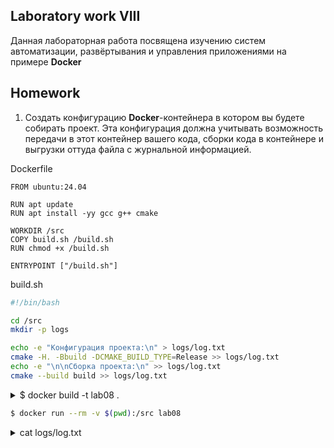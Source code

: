 ## Laboratory work VIII

Данная лабораторная работа посвящена изучению систем автоматизации, развёртывания и управления приложениями на примере **Docker**

## Homework

1. Cоздать конфигурацию **Docker**-контейнера в котором вы будете собирать проект. Эта конфигурация должна учитывать возможность передачи в этот контейнер вашего кода, сборки кода в контейнере и выгрузки оттуда файла с журнальной информацией.

Dockerfile
```
FROM ubuntu:24.04

RUN apt update
RUN apt install -yy gcc g++ cmake

WORKDIR /src
COPY build.sh /build.sh
RUN chmod +x /build.sh

ENTRYPOINT ["/build.sh"]

```

build.sh
```bash
#!/bin/bash

cd /src
mkdir -p logs

echo -e "Конфигурация проекта:\n" > logs/log.txt
cmake -H. -Bbuild -DCMAKE_BUILD_TYPE=Release >> logs/log.txt
echo -e "\n\nСборка проекта:\n" >> logs/log.txt
cmake --build build >> logs/log.txt

```

<details><summary>$ docker build -t lab08 .</summary>
[+] Building 1.9s (11/11) FINISHED                                                                                                                                                                         docker:default
 => [internal] load build definition from Dockerfile                                                                                                                                                                 0.0s
 => => transferring dockerfile: 195B                                                                                                                                                                                 0.0s 
 => [internal] load metadata for docker.io/library/ubuntu:24.04                                                                                                                                                      1.6s 
 => [internal] load .dockerignore                                                                                                                                                                                    0.2s
 => => transferring context: 2B                                                                                                                                                                                      0.1s
 => [1/6] FROM docker.io/library/ubuntu:24.04@sha256:6015f66923d7afbc53558d7ccffd325d43b4e249f41a6e93eef074c9505d2233                                                                                                0.0s
 => [internal] load build context                                                                                                                                                                                    0.0s 
 => => transferring context: 30B                                                                                                                                                                                     0.0s 
 => CACHED [2/6] RUN apt update                                                                                                                                                                                      0.0s 
 => CACHED [3/6] RUN apt install -yy gcc g++ cmake                                                                                                                                                                   0.0s 
 => CACHED [4/6] WORKDIR /src                                                                                                                                                                                        0.0s 
 => CACHED [5/6] COPY build.sh /build.sh                                                                                                                                                                             0.0s 
 => CACHED [6/6] RUN chmod +x /build.sh                                                                                                                                                                              0.0s 
 => exporting to image                                                                                                                                                                                               0.0s 
 => => exporting layers                                                                                                                                                                                              0.0s 
 => => writing image sha256:7bca94e4b02bb0eb08e40f924c585b53c4d02946793c673bbf5fd193b96ba019                                                                                                                         0.0s 
 => => naming to docker.io/library/lab08
</details>

```bash
$ docker run --rm -v $(pwd):/src lab08
```

<details><summary>cat logs/log.txt</summary>
Конфигурация проекта:

-- The C compiler identification is GNU 13.3.0
-- The CXX compiler identification is GNU 13.3.0
-- Detecting C compiler ABI info
-- Detecting C compiler ABI info - done
-- Check for working C compiler: /usr/bin/cc - skipped
-- Detecting C compile features
-- Detecting C compile features - done
-- Detecting CXX compiler ABI info
-- Detecting CXX compiler ABI info - done
-- Check for working CXX compiler: /usr/bin/c++ - skipped
-- Detecting CXX compile features
-- Detecting CXX compile features - done
-- Configuring done (0.3s)
-- Generating done (0.0s)
-- Build files have been written to: /src/build


Сборка проекта:

[ 10%] Building CXX object formatter_lib/CMakeFiles/formatter.dir/formatter.cpp.o
[ 20%] Linking CXX static library libformatter.a
[ 20%] Built target formatter
[ 30%] Building CXX object formatter_ex_lib/CMakeFiles/formatter_ex.dir/formatter_ex.cpp.o
[ 40%] Linking CXX static library libformatter_ex.a
[ 40%] Built target formatter_ex
[ 50%] Building CXX object solver_lib/CMakeFiles/solver.dir/solver.cpp.o
[ 60%] Linking CXX static library libsolver.a
[ 60%] Built target solver
[ 70%] Building CXX object hello_world_application/CMakeFiles/hello_world_application.dir/hello_world.cpp.o
[ 80%] Linking CXX executable hello_world_application
[ 80%] Built target hello_world_application
[ 90%] Building CXX object solver_application/CMakeFiles/solver_application.dir/equation.cpp.o
[100%] Linking CXX executable solver_application
[100%] Built target solver_application
</details>


